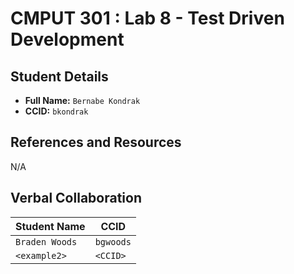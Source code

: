 # CMPUT 301 : Lab 8 - Test Driven Development

## Student Details

- **Full Name:** `Bernabe Kondrak`
- **CCID:** `bkondrak`

## References and Resources

<!-- List any resources used here, or simply put `N/A` if not applicable. -->
N/A

## Verbal Collaboration

| Student Name | CCID     |
| ------------ | -------- |
| `Braden Woods` | `bgwoods` |
| `<example2>` | `<CCID>` |
